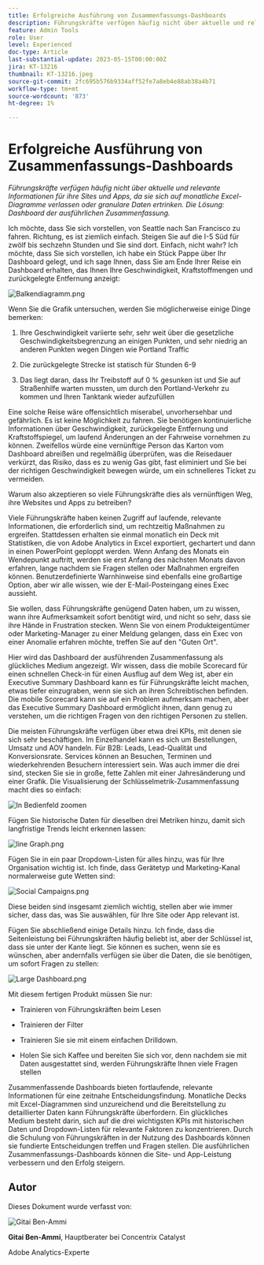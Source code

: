 ```yaml
---
title: Erfolgreiche Ausführung von Zusammenfassungs-Dashboards
description: Führungskräfte verfügen häufig nicht über aktuelle und relevante Informationen für ihre Sites und Apps, da sie sich auf monatliche Excel-Diagramme verlassen oder granulare Daten ertrinken. Die Lösung - Dashboard der ausführlichen Zusammenfassung.
feature: Admin Tools
role: User
level: Experienced
doc-type: Article
last-substantial-update: 2023-05-15T00:00:00Z
jira: KT-13216
thumbnail: KT-13216.jpeg
source-git-commit: 2fc695b576b9334aff52fe7a8eb4e88ab38a4b71
workflow-type: tm+mt
source-wordcount: '873'
ht-degree: 1%

---
```



# Erfolgreiche Ausführung von Zusammenfassungs-Dashboards

_Führungskräfte verfügen häufig nicht über aktuelle und relevante Informationen für ihre Sites und Apps, da sie sich auf monatliche Excel-Diagramme verlassen oder granulare Daten ertrinken. Die Lösung: Dashboard der ausführlichen Zusammenfassung._

Ich möchte, dass Sie sich vorstellen, von Seattle nach San Francisco zu fahren. Richtung, es ist ziemlich einfach. Steigen Sie auf die I-5 Süd für zwölf bis sechzehn Stunden und Sie sind dort. Einfach, nicht wahr? Ich möchte, dass Sie sich vorstellen, ich habe ein Stück Pappe über Ihr Dashboard gelegt, und ich sage Ihnen, dass Sie am Ende Ihrer Reise ein Dashboard erhalten, das Ihnen Ihre Geschwindigkeit, Kraftstoffmengen und zurückgelegte Entfernung anzeigt:

![Balkendiagramm.png](assets/bar-graph.png)

Wenn Sie die Grafik untersuchen, werden Sie möglicherweise einige Dinge bemerken:

1. Ihre Geschwindigkeit variierte sehr, sehr weit über die gesetzliche Geschwindigkeitsbegrenzung an einigen Punkten, und sehr niedrig an anderen Punkten wegen Dingen wie Portland Traffic

1. Die zurückgelegte Strecke ist statisch für Stunden 6-9

1. Das liegt daran, dass Ihr Treibstoff auf 0 % gesunken ist und Sie auf Straßenhilfe warten mussten, um durch den Portland-Verkehr zu kommen und Ihren Tanktank wieder aufzufüllen

Eine solche Reise wäre offensichtlich miserabel, unvorhersehbar und gefährlich. Es ist keine Möglichkeit zu fahren. Sie benötigen kontinuierliche Informationen über Geschwindigkeit, zurückgelegte Entfernung und Kraftstoffspiegel, um laufend Änderungen an der Fahrweise vornehmen zu können. Zweifellos würde eine vernünftige Person das Karton vom Dashboard abreißen und regelmäßig überprüfen, was die Reisedauer verkürzt, das Risiko, dass es zu wenig Gas gibt, fast eliminiert und Sie bei der richtigen Geschwindigkeit bewegen würde, um ein schnelleres Ticket zu vermeiden.

Warum also akzeptieren so viele Führungskräfte dies als vernünftigen Weg, ihre Websites und Apps zu betreiben?

Viele Führungskräfte haben keinen Zugriff auf laufende, relevante Informationen, die erforderlich sind, um rechtzeitig Maßnahmen zu ergreifen. Stattdessen erhalten sie einmal monatlich ein Deck mit Statistiken, die von Adobe Analytics in Excel exportiert, gechartert und dann in einen PowerPoint geploppt werden. Wenn Anfang des Monats ein Wendepunkt auftritt, werden sie erst Anfang des nächsten Monats davon erfahren, lange nachdem sie Fragen stellen oder Maßnahmen ergreifen können. Benutzerdefinierte Warnhinweise sind ebenfalls eine großartige Option, aber wir alle wissen, wie der E-Mail-Posteingang eines Exec aussieht.

Sie wollen, dass Führungskräfte genügend Daten haben, um zu wissen, wann ihre Aufmerksamkeit sofort benötigt wird, und nicht so sehr, dass sie ihre Hände in Frustration stecken. Wenn Sie von einem Produkteigentümer oder Marketing-Manager zu einer Meldung gelangen, dass ein Exec von einer Anomalie erfahren möchte, treffen Sie auf den &quot;Guten Ort&quot;.

Hier wird das Dashboard der ausführenden Zusammenfassung als glückliches Medium angezeigt. Wir wissen, dass die mobile Scorecard für einen schnellen Check-in für einen Ausflug auf dem Weg ist, aber ein Executive Summary Dashboard kann es für Führungskräfte leicht machen, etwas tiefer einzugraben, wenn sie sich an ihren Schreibtischen befinden. Die mobile Scorecard kann sie auf ein Problem aufmerksam machen, aber das Executive Summary Dashboard ermöglicht ihnen, dann genug zu verstehen, um die richtigen Fragen von den richtigen Personen zu stellen.

Die meisten Führungskräfte verfügen über etwa drei KPIs, mit denen sie sich sehr beschäftigen. Im Einzelhandel kann es sich um Bestellungen, Umsatz und AOV handeln. Für B2B: Leads, Lead-Qualität und Konversionsrate. Services können an Besuchen, Terminen und wiederkehrenden Besuchern interessiert sein. Was auch immer die drei sind, stecken Sie sie in große, fette Zahlen mit einer Jahresänderung und einer Grafik. Die Visualisierung der Schlüsselmetrik-Zusammenfassung macht dies so einfach:

![In Bedienfeld zoomen](assets/zoom-in-panel.png)

Fügen Sie historische Daten für dieselben drei Metriken hinzu, damit sich langfristige Trends leicht erkennen lassen:

![line Graph.png](assets/line-graph.png)

Fügen Sie in ein paar Dropdown-Listen für alles hinzu, was für Ihre Organisation wichtig ist. Ich finde, dass Gerätetyp und Marketing-Kanal normalerweise gute Wetten sind:

![Social Campaigns.png](assets/social-campaigns.png)

Diese beiden sind insgesamt ziemlich wichtig, stellen aber wie immer sicher, dass das, was Sie auswählen, für Ihre Site oder App relevant ist.

Fügen Sie abschließend einige Details hinzu. Ich finde, dass die Seitenleistung bei Führungskräften häufig beliebt ist, aber der Schlüssel ist, dass sie unter der Kante liegt. Sie können es suchen, wenn sie es wünschen, aber andernfalls verfügen sie über die Daten, die sie benötigen, um sofort Fragen zu stellen:

![Large Dashboard.png](assets/large-dashboard.png)

Mit diesem fertigen Produkt müssen Sie nur:

- Trainieren von Führungskräften beim Lesen

- Trainieren der Filter

- Trainieren Sie sie mit einem einfachen Drilldown.

- Holen Sie sich Kaffee und bereiten Sie sich vor, denn nachdem sie mit Daten ausgestattet sind, werden Führungskräfte Ihnen viele Fragen stellen

Zusammenfassende Dashboards bieten fortlaufende, relevante Informationen für eine zeitnahe Entscheidungsfindung. Monatliche Decks mit Excel-Diagrammen sind unzureichend und die Bereitstellung zu detaillierter Daten kann Führungskräfte überfordern. Ein glückliches Medium besteht darin, sich auf die drei wichtigsten KPIs mit historischen Daten und Dropdown-Listen für relevante Faktoren zu konzentrieren. Durch die Schulung von Führungskräften in der Nutzung des Dashboards können sie fundierte Entscheidungen treffen und Fragen stellen. Die ausführlichen Zusammenfassungs-Dashboards können die Site- und App-Leistung verbessern und den Erfolg steigern.

## Autor

Dieses Dokument wurde verfasst von:

![Gitai Ben-Ammi](assets/gitai-ben-ammi.png)

**Gitai Ben-Ammi**, Hauptberater bei Concentrix Catalyst

Adobe Analytics-Experte
